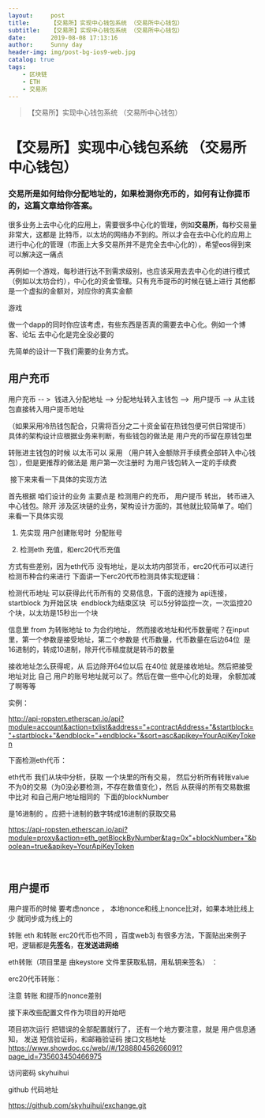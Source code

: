 ```yaml
---
layout:     post
title:      【交易所】实现中心钱包系统 （交易所中心钱包）
subtitle:   【交易所】实现中心钱包系统 （交易所中心钱包）
date:       2019-08-08 17:13:16
author:     Sunny day
header-img: img/post-bg-ios9-web.jpg
catalog: true
tags:
    - 区块链
    - ETH
    - 交易所
---
```


>【交易所】实现中心钱包系统 （交易所中心钱包）

# 【交易所】实现中心钱包系统 （交易所中心钱包）


### 交易所是如何给你分配地址的，如果检测你充币的，如何有让你提币的，这篇文章给你答案。

很多业务上去中心化的应用上，需要很多中心化的管理，例如**交易所**，每秒交易量非常大，这都是 比特币，以太坊的网络办不到的。所以才会在去中心化的应用上 进行中心化的管理（市面上大多交易所并不是完全去中心化的），希望eos得到来可以解决这一痛点

再例如一个游戏，每秒进行达不到需求级别，也应该采用去去中心化的进行模式（例如以太坊合约），中心化的资金管理。只有充币提币的时候在链上进行 其他都是一个虚拟的金额对，对应你的真实金额

游戏

做一个dapp的同时你应该考虑，有些东西是否真的需要去中心化。例如一个博客、论坛 去中心化是完全没必要的

先简单的设计一下我们需要的业务方式。

## 用户充币

用户充币 -- >  钱进入分配地址 --> 分配地址转入主钱包 -->  用户提币 --> 从主钱包直接转入用户提币地址
 
（如果采用冷热钱包配合，只需将百分之二十资金留在热钱包便可供日常提币） 具体的架构设计应根据业务来判断，有些钱包的做法是 用户充的币留在原钱包里

转账进主钱包的时候 以太币可以 采用 （用户转入金额除开手续费全部转入中心钱包），但是更推荐的做法是 用户第一次注册时 为用户钱包转入一定的手续费

 接下来来看一下具体的实现方法

首先根据 咱们设计的业务 主要点是 检测用户的充币， 用户提币 转出， 转币进入 中心钱包。除开 涉及区块链的业务，架构设计方面的，其他就比较简单了。咱们来看一下具体实现

1. 先实现 用户创建账号时  分配账号

2. 检测eth 充值，和erc20代币充值

方式有些差别，因为eth代币 没有地址，是以太坊内部货币，erc20代币可以进行检测币种合约来进行
下面讲一下erc20代币检测具体实现逻辑：

检测代币地址 可以获得此代币所有的 交易信息，下面的连接为 api连接，startblock 为开始区块  endblock为结束区块  可以5分钟监控一次，一次监控20个块，以太坊是15秒出一个块 

信息里 from 为转账地址 to 为合约地址， 然而接收地址和代币数量呢？在input里，第一个参数是接受地址，第二个参数是 代币数量，代币数量在后边64位  是16进制的，转成10进制，除开代币精度就是转币的数量

接收地址怎么获得呢，从 后边除开64位以后 在40位 就是接收地址。然后把接受地址对比 自己 用户的账号地址就可以了。然后在做一些中心化的处理， 余额加减了啊等等

实例：

http://api-ropsten.etherscan.io/api?module=account&action=txlist&address="+contractAddress+"&startblock="+startblock+"&endblock="+endblock+"&sort=asc&apikey=YourApiKeyToken
 
下面检测eth代币：

eth代币 我们从块中分析，获取 一个块里的所有交易， 然后分析所有转账value 不为0的交易（为0没必要检测，不存在数值变化），然后 从获得的所有交易数据中比对 和自己用户地址相同的  下面的blockNumber

是16进制的 。应把十进制的数字转成16进制的获取交易

https://api-ropsten.etherscan.io/api?module=proxy&action=eth_getBlockByNumber&tag=0x"+blockNumber+"&boolean=true&apikey=YourApiKeyToken

 

## 用户提币

用户提币的时候 要考虑nonce ， 本地nonce和线上nonce比对，如果本地比线上少 就同步成为线上的

转账 eth 和转账 erc20代币也不同 ，百度web3j 有很多方法，下面贴出来例子吧，逻辑都是**先签名**，**在发送进网络**

eth转账（项目里是 由keystore 文件里获取私钥，用私钥来签名） ：

erc20代币转账：

注意 转账 和提币的nonce差别

接下来改些配置文件作为项目的开始吧

项目初次运行 把错误的全部配置就行了， 还有一个地方要注意，就是 用户信息通知， 发送 短信验证码，和邮箱验证码
接口文档地址 https://www.showdoc.cc/web//#/128880456266091?page_id=735603450466975

访问密码 skyhuihui
 
github 代码地址

https://github.com/skyhuihui/exchange.git
